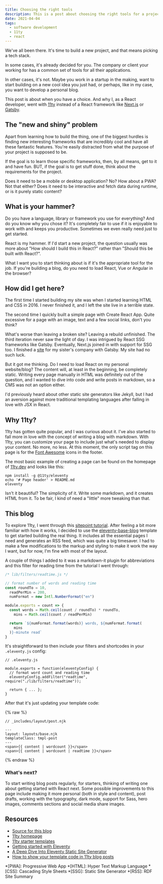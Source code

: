 ```yaml
---
title: Choosing the right tools
description: This is a post about choosing the right tools for a project and making this blog.
date: 2021-04-04
tags:
  - software development
  - 11ty
  - react
---
```


We've all been there. It's time to build a new project, and that means picking a tech stack.

In some cases, it's already decided for you. The company or client your working for has a common set of tools for all their applications.

In other cases, it's not. Maybe you work in a startup in the making, want to start building on a new cool idea you just had, or perhaps, like in my case, you want to develop a personal blog.

This post is about when you have a choice. And why I, as a React developer, went with [11ty](https://www.11ty.dev/) instead of a React framework like [Next.js](https://nextjs.org) or [Gatsby](https://www.gatsbyjs.com).

## The "new and shiny" problem
Apart from learning how to build the thing, one of the biggest hurdles is finding new interesting frameworks that are incredibly cool and have all these fantastic features. You're easily distracted from what the purpose of your project is supposed to be.

If the goal is to learn those specific frameworks, then, by all means, get to it and have fun. BUT, if the goal is to get stuff done, think about the requirements for the project.

Does it need to be a mobile or desktop application? No? How about a PWA? Not that either? Does it need to be interactive and fetch data during runtime, or is it purely static content?

## What is your hammer?
Do you have a language, library or framework you use for everything? And do you know why you chose it? It's completely fair to use if it is enjoyable to work with and keeps you productive. Sometimes we even really need just to get started.

React is my hammer. If I'd start a new project, the question usually was more about "How should I build this in React?" rather than "Should this be built with React?".

What I want you to start thinking about is if it's the appropriate tool for the job. If you're building a blog, do you need to load React, Vue or Angular in the browser?

## How did I get here?
The first time I started building my site was when I started learning HTML and CSS in 2016. I never finished it, and I left the site live in a terrible state.

The second time I quickly built a simple page with Create React App. Quite excessive for a page with an image, text and a few social links, don't you think?

What's worse than leaving a broken site? Leaving a rebuild unfinished. The third iteration never saw the light of day. I was intrigued by React SSG frameworks like Gatsby. Eventually, Next.js joined in with support for SSG too. I finished a [site](https://sofiasmassage.nu/) for my sister's company with Gatsby. My site had no such luck.

But it got me thinking. Do I need to load React on my personal website/blog? The content will, at least in the beginning, be completely static. Writing every page manually in HTML was definitely out of the question, and I wanted to dive into code and write posts in markdown, so a CMS was not an option either.

I'd previously heard about other static site generators like Jekyll, but I had an aversion against more traditional templating languages after falling in love with JSX in React.

## Why 11ty?
11ty has gotten quite popular, and I was curious about it. I've also started to fall more in love with the concept of writing a blog with markdown. With 11ty, you can customize your page to include just what's needed to display your content. No more, no less. At this moment, the only script tag on this page is for the [Font Awesome](https://fontawesome.com) icons in the footer.

The most basic example of creating a page can be found on the homepage of [11ty.dev](https://www.11ty.dev) and looks like this:

```shell
npm install -g @11ty/eleventy
echo '# Page header' > README.md
eleventy
```

Isn't it beautiful? The simplicity of it. Write some markdown, and it creates HTML from it. To be fair, I kind of need a "little" more tweaking than that.

## This blog
To explore 11ty, I went through this [sitepoint tutorial](https://www.sitepoint.com/getting-started-with-eleventy/). After feeling a bit more familiar with how it works, I decided to use the [eleventy-base-blog](https://github.com/11ty/eleventy-base-blog) template to get started building the real thing. It includes all the essential pages I need and generates an RSS feed, which was quite a big timesaver. I had to make a few modifications to the markup and styling to make it work the way I want, but for now, I'm fine with most of the layout.

A couple of things I added to it was a markdown-it plugin for abbreviations and this filter for reading time from the tutorial I went through:

```js
/* lib/filters/readtime.js */

// format number of words and reading time
const roundTo = 10,
  readPerMin = 200,
  numFormat = new Intl.NumberFormat("en")

module.exports = count => {
  const words = Math.ceil(count / roundTo) * roundTo,
    mins = Math.ceil(count / readPerMin)

  return `${numFormat.format(words)} words, ${numFormat.format(
    mins
  )}-minute read`
}
```

It's straightforward to then include your filters and shortcodes in your `.eleventy.js` config:

```js/3-4
// .eleventy.js

module.exports = function(eleventyConfig) {
  // format word count and reading time
  eleventyConfig.addFilter("readtime", require("./lib/filters/readtime"));

  return { ... };
}
```

After that it's just updating your template code:

{% raw %}
```jsx/7/6
// _includes/layout/post.njk

---
layout: layouts/base.njk
templateClass: tmpl-post
---
<span>{{ content | wordcount }}</span>
<span>{{ content | wordcount | readtime }}</span>
```
{% endraw %}

### What's next?
To start writing blog posts regularly, for starters, thinking of writing one about getting started with React next. Some possible improvements to this page include making it more personal (both in style and content), post drafts, working with the typography, dark mode, support for Sass, hero images, comments sections and social media share images.

## Resources
- [Source for this blog](https://github.com/Levis92/Levis92.github.io/)
- [11ty homepage](https://www.11ty.dev)
- [11ty starter templates](https://www.11ty.dev/docs/starter/)
- [Getting started with Eleventy](https://www.sitepoint.com/getting-started-with-eleventy/)
- [A Deep Dive Into Eleventy Static Site Generator](https://www.smashingmagazine.com/2021/03/eleventy-static-site-generator/)
- [How to show your template code in 11ty blog posts](https://bryanlrobinson.com/blog/how-to-show-your-template-code-in-11ty-blog-posts/)

*[PWA]: Progressive Web App
*[HTML]: Hyper Text Markup Language
*[CSS]: Cascading Style Sheets
*[SSG]: Static Site Generator
*[RSS]: RDF Site Summary
